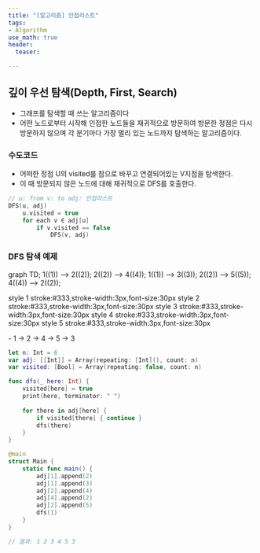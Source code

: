 ```yaml
---
title: "[알고리즘] 인접리스트"
tags: 
- Algorithm
use_math: true
header: 
  teaser: 

---
```



## 깊이 우선 탐색(Depth, First, Search)

- 그래프를 탐색할 때 쓰는 알고리즘이다
- 어떤 노드로부터 시작해 인접한 노드들을 재귀적으로 방문하여 방문한 정점은 다시 방문하지 않으며 각 분기마다 가장 멀리 있는 노드까지 탐색하는 알고리즘이다.

### 수도코드

- 어떠한 정점 U의 visited를 참으로 바꾸고 연결되어있는 V지점을 탐색한다.
- 이 때 방문되지 않은 노드에 대해 재귀적으로 DFS를 호출한다.  

```swift
// u: from v: to adj: 인접리스트
DFS(u, adj) 
    u.visited = true
    for each v ∈ adj[u]
        if v.visited == false
            DFS(v, adj)
```

### **DFS 탐색 예제**  

<div class="mermaid">
graph TD;
    1((1)) --> 2((2));
    2((2)) --> 4((4));
    1((1)) --> 3((3));
    2((2)) --> 5((5));
    4((4)) --> 2((2));

style 1 stroke:#333,stroke-width:3px,font-size:30px
style 2 stroke:#333,stroke-width:3px,font-size:30px
style 3 stroke:#333,stroke-width:3px,font-size:30px
style 4 stroke:#333,stroke-width:3px,font-size:30px
style 5 stroke:#333,stroke-width:3px,font-size:30px
</div>
- 1 -> 2 -> 4 -> 5 -> 3

```swift
let n: Int = 6
var adj: [[Int]] = Array(repeating: [Int](), count: n)
var visited: [Bool] = Array(repeating: false, count: n)

func dfs(_ here: Int) {
    visited[here] = true
    print(here, terminator: " ")
    
    for there in adj[here] {
        if visited[there] { continue }
        dfs(there)
    }
}

@main
struct Main {
    static func main() {
        adj[1].append(2)
        adj[1].append(3)
        adj[2].append(4)
        adj[4].append(2)
        adj[2].append(5)
        dfs(1)
    }
}

// 결과: 1 2 3 4 5 3
```

